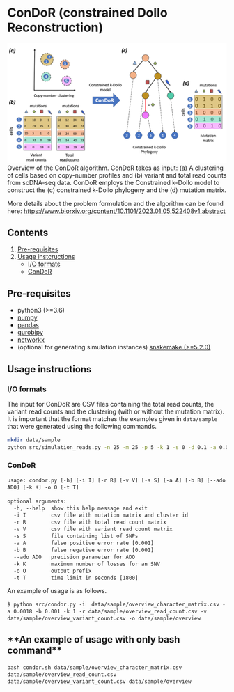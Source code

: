 # ConDoR (constrained Dollo Reconstruction)

![Overview of ConDoR](condor_overview.png)
Overview of the ConDoR algorithm.
ConDoR takes as input: (a) A clustering of cells based on copy-number profiles and (b) variant and total read counts from scDNA-seq data.
ConDoR employs the Constrained k-Dollo model to construct the (c) constrained k-Dollo phylogeny and the (d) mutation matrix.

More details about the problem formulation and the algorithm can be found here: https://www.biorxiv.org/content/10.1101/2023.01.05.522408v1.abstract

## Contents

  1. [Pre-requisites](#pre-requisites)
  2. [Usage instcructions](#usage)
     * [I/O formats](#io)
     * [ConDoR](#condor)

<a name="pre-requisites"></a>
## Pre-requisites
+ python3 (>=3.6)
+ [numpy](https://numpy.org/doc/)
+ [pandas](https://pandas.pydata.org/pandas-docs/stable/index.html)
+ [gurobipy](https://www.gurobi.com/documentation/9.0/quickstart_mac/py_python_interface.html)
+ [networkx](https://networkx.org/)
+ (optional for generating simulation instances) [snakemake (>=5.2.0)](https://snakemake.readthedocs.io)

<a name="usage"></a>
## Usage instructions

<a name="io"></a>
### I/O formats
The input for ConDoR are CSV files containing the total read counts, the variant read counts and the clustering (with or without the mutation matrix).
It is important that the format matches the examples given in `data/sample` that were generated using the following commands.

```bash
mkdir data/sample
python src/simulation_reads.py -n 25 -m 25 -p 5 -k 1 -s 0 -d 0.1 -a 0.001 -b 0.001 -o data/sample/overview
```

<a name="condor"></a>
### ConDoR

    usage: condor.py [-h] [-i I] [-r R] [-v V] [-s S] [-a A] [-b B] [--ado ADO] [-k K] -o O [-t T]

    optional arguments:
      -h, --help  show this help message and exit
      -i I        csv file with mutation matrix and cluster id
      -r R        csv file with total read count matrix
      -v V        csv file with variant read count matrix
      -s S        file containing list of SNPs
      -a A        false positive error rate [0.001]
      -b B        false negative error rate [0.001]
      --ado ADO   precision parameter for ADO
      -k K        maximum number of losses for an SNV
      -o O        output prefix
      -t T        time limit in seconds [1800]

An example of usage is as follows.

    $ python src/condor.py -i  data/sample/overview_character_matrix.csv -a 0.0018 -b 0.001 -k 1 -r data/sample/overview_read_count.csv -v data/sample/overview_variant_count.csv -o data/sample/overview 

<h2>**An example of usage with only bash command**</h2>

  ```
  bash condor.sh data/sample/overview_character_matrix.csv data/sample/overview_read_count.csv data/sample/overview_variant_count.csv data/sample/overview 
  ```
